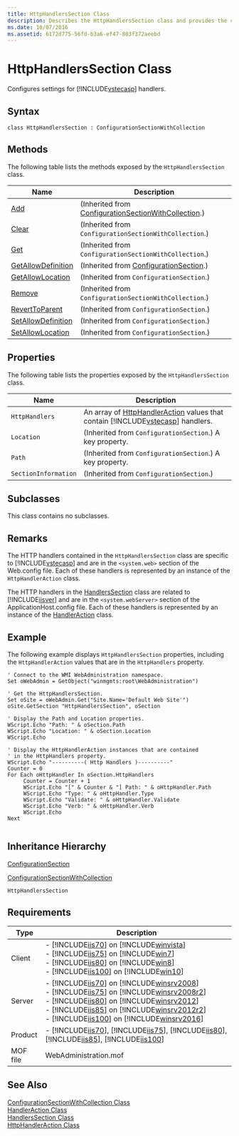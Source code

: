 ```yaml
---
title: HttpHandlersSection Class
description: Describes the HttpHandlersSection class and provides the class' syntax, methods, properties, remarks, examples, inheritance hierarchy, and requirements.
ms.date: 10/07/2016
ms.assetid: 6172d775-56fd-b3a6-ef47-803f372aeebd
---
```

# HttpHandlersSection Class
Configures settings for [!INCLUDE[vstecasp](../wmi-provider/includes/vstecasp-md.md)] handlers.  
  
## Syntax  
  
```vbs  
class HttpHandlersSection : ConfigurationSectionWithCollection  
```  
  
## Methods  
 The following table lists the methods exposed by the `HttpHandlersSection` class.  
  
|Name|Description|  
|----------|-----------------|  
|[Add](../wmi-provider/configurationsectionwithcollection-add-method.md)|(Inherited from [ConfigurationSectionWithCollection](../wmi-provider/configurationsectionwithcollection-class.md).)|  
|[Clear](../wmi-provider/configurationsectionwithcollection-clear-method.md)|(Inherited from `ConfigurationSectionWithCollection`.)|  
|[Get](../wmi-provider/configurationsectionwithcollection-get-method.md)|(Inherited from `ConfigurationSectionWithCollection`.)|  
|[GetAllowDefinition](../wmi-provider/configurationsection-getallowdefinition-method.md)|(Inherited from [ConfigurationSection](../wmi-provider/configurationsection-class.md).)|  
|[GetAllowLocation](../wmi-provider/configurationsection-getallowlocation-method.md)|(Inherited from `ConfigurationSection`.)|  
|[Remove](../wmi-provider/configurationsectionwithcollection-remove-method.md)|(Inherited from `ConfigurationSectionWithCollection`.)|  
|[RevertToParent](../wmi-provider/configurationsection-reverttoparent-method.md)|(Inherited from `ConfigurationSection`.)|  
|[SetAllowDefinition](../wmi-provider/configurationsection-setallowdefinition-method.md)|(Inherited from `ConfigurationSection`.)|  
|[SetAllowLocation](../wmi-provider/configurationsection-setallowlocation-method.md)|(Inherited from `ConfigurationSection`.)|  
  
## Properties  
 The following table lists the properties exposed by the `HttpHandlersSection` class.  
  
|Name|Description|  
|----------|-----------------|  
|`HttpHandlers`|An array of [HttpHandlerAction](../wmi-provider/httphandleraction-class.md) values that contain [!INCLUDE[vstecasp](../wmi-provider/includes/vstecasp-md.md)] handlers.|  
|`Location`|(Inherited from `ConfigurationSection`.) A key property.|  
|`Path`|(Inherited from `ConfigurationSection`.) A key property.|  
|`SectionInformation`|(Inherited from `ConfigurationSection`.)|  
  
## Subclasses  
 This class contains no subclasses.  
  
## Remarks  
 The HTTP handlers contained in the `HttpHandlersSection` class are specific to [!INCLUDE[vstecasp](../wmi-provider/includes/vstecasp-md.md)] and are in the `<system.web>` section of the Web.config file. Each of these handlers is represented by an instance of the `HttpHandlerAction` class.  
  
 The HTTP handlers in the [HandlersSection](../wmi-provider/handlerssection-class.md) class are related to [!INCLUDE[iisver](../wmi-provider/includes/iisver-md.md)] and are in the `<system.webServer>` section of the ApplicationHost.config file. Each of these handlers is represented by an instance of the [HandlerAction](../wmi-provider/handleraction-class.md) class.  
  
## Example  
 The following example displays `HttpHandlersSection` properties, including the `HttpHandlerAction` values that are in the `HttpHandlers` property.  
  
```  
' Connect to the WMI WebAdministration namespace.  
Set oWebAdmin = GetObject("winmgmts:root\WebAdministration")  
  
' Get the HttpHandlersSection.  
Set oSite = oWebAdmin.Get("Site.Name='Default Web Site'")  
oSite.GetSection "HttpHandlersSection", oSection  
  
' Display the Path and Location properties.  
WScript.Echo "Path: " & oSection.Path  
WScript.Echo "Location: " & oSection.Location  
WScript.Echo   
  
' Display the HttpHandlerAction instances that are contained  
' in the HttpHandlers property.  
WScript.Echo "----------( Http Handlers )----------"  
Counter = 0  
For Each oHttpHandler In oSection.HttpHandlers  
     Counter = Counter + 1  
     WScript.Echo "[" & Counter & "] Path: " & oHttpHandler.Path  
     WScript.Echo "Type: " & oHttpHandler.Type  
     WScript.Echo "Validate: " & oHttpHandler.Validate  
     WScript.Echo "Verb: " & oHttpHandler.Verb  
     WScript.Echo  
Next  
  
```  
  
## Inheritance Hierarchy  
 [ConfigurationSection](../wmi-provider/configurationsection-class.md)  
  
 [ConfigurationSectionWithCollection](../wmi-provider/configurationsectionwithcollection-class.md)  
  
 `HttpHandlersSection`  
  
## Requirements  
  
|Type|Description|  
|----------|-----------------|  
|Client|-   [!INCLUDE[iis70](../wmi-provider/includes/iis70-md.md)] on [!INCLUDE[winvista](../wmi-provider/includes/winvista-md.md)]<br />-   [!INCLUDE[iis75](../wmi-provider/includes/iis75-md.md)] on [!INCLUDE[win7](../wmi-provider/includes/win7-md.md)]<br />-   [!INCLUDE[iis80](../wmi-provider/includes/iis80-md.md)] on [!INCLUDE[win8](../wmi-provider/includes/win8-md.md)]<br />-   [!INCLUDE[iis100](../wmi-provider/includes/iis100-md.md)] on [!INCLUDE[win10](../wmi-provider/includes/win10-md.md)]|  
|Server|-   [!INCLUDE[iis70](../wmi-provider/includes/iis70-md.md)] on [!INCLUDE[winsrv2008](../wmi-provider/includes/winsrv2008-md.md)]<br />-   [!INCLUDE[iis75](../wmi-provider/includes/iis75-md.md)] on [!INCLUDE[winsrv2008r2](../wmi-provider/includes/winsrv2008r2-md.md)]<br />-   [!INCLUDE[iis80](../wmi-provider/includes/iis80-md.md)] on [!INCLUDE[winsrv2012](../wmi-provider/includes/winsrv2012-md.md)]<br />-   [!INCLUDE[iis85](../wmi-provider/includes/iis85-md.md)] on [!INCLUDE[winsrv2012r2](../wmi-provider/includes/winsrv2012r2-md.md)]<br />-   [!INCLUDE[iis100](../wmi-provider/includes/iis100-md.md)] on [!INCLUDE[winsrv2016](../wmi-provider/includes/winsrv2016-md.md)]|  
|Product|-   [!INCLUDE[iis70](../wmi-provider/includes/iis70-md.md)], [!INCLUDE[iis75](../wmi-provider/includes/iis75-md.md)], [!INCLUDE[iis80](../wmi-provider/includes/iis80-md.md)], [!INCLUDE[iis85](../wmi-provider/includes/iis85-md.md)], [!INCLUDE[iis100](../wmi-provider/includes/iis100-md.md)]|  
|MOF file|WebAdministration.mof|  
  
## See Also  
 [ConfigurationSectionWithCollection Class](../wmi-provider/configurationsectionwithcollection-class.md)   
 [HandlerAction Class](../wmi-provider/handleraction-class.md)   
 [HandlersSection Class](../wmi-provider/handlerssection-class.md)   
 [HttpHandlerAction Class](../wmi-provider/httphandleraction-class.md)
